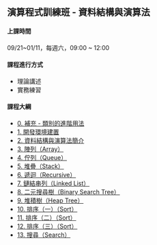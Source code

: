 ## 演算程式訓練班 - 資料結構與演算法

#### 上課時間

09/21~01/11，每週六，09:00 ~ 12:00

#### 課程進行方式

- 理論講述
- 實務練習

#### 課程大綱
- [0. 補充 - 類別的進階用法](http://AP-Training.github.io/DataStructure0921/0-1.%20補充%20-%20類別進階用法_Q.slides.html)
- [1. 開發環境建置](http://AP-Training.github.io/DataStructure0921/0.%20開發環境建置.slides.html)
- [2. 資料結構與演算法簡介](http://AP-Training.github.io/DataStructure0921/1.%20資料結構與演算法簡介.slides.html)
- [3. 陣列（Array）](http://AP-Training.github.io/DataStructure0921/2.%20陣列(Array)_Q.slides.html)
- [4. 佇列（Queue）](http://AP-Training.github.io/DataStructure0921/3.%20佇列(Queue)_Q.slides.html)
- [5. 堆疊（Stack）](http://AP-Training.github.io/DataStructure0921/4.堆疊_Q(Stack).slides.html)
- [6. 遞迴（Recursive）](http://AP-Training.github.io/DataStructure0921/13.%20遞迴_Q(Recursive).slides.html)
- [7. 鏈結串列（Linked List）](http://AP-Training.github.io/DataStructure0921/5.鏈結串列_Q(Linked%20List).slides.html)
- [8. 二元搜尋樹（Binary Search Tree）](http://AP-Training.github.io/DataStructure0921/6.二元搜尋樹(Binary%20Search%20Tree)_Q.slides.html)
- [9. 堆積樹（Heap Tree）](http://AP-Training.github.io/DataStructure0921/7.堆積樹(Heap%20Tree)_Q.slides.html)
- [10. 排序（一）（Sort）](http://AP-Training.github.io/DataStructure0921/9.排序(Sort)(一)_Q.slides.html)
- [11. 排序（二）（Sort）](http://AP-Training.github.io/DataStructure0921/10.排序(Sort)(二)_Q.slides.html)
- [12. 排序（三）（Sort）](http://AP-Training.github.io/DataStructure0921/11.排序(Sort)(三)_Q.slides.html)
- [13. 搜尋（Search）](http://AP-Training.github.io/DataStructure0921/12.%20搜尋_Q.slides.html)
